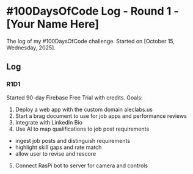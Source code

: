# #100DaysOfCode Log - Round 1 - [Your Name Here]

The log of my #100DaysOfCode challenge. Started on [October 15, Wednesday, 2025].

## Log

<!--
### R1D0 
Started a Weather App. Worked on the draft layout of the app, struggled with OpenWeather API http://www.example.com
-->

### R1D1
Started 90-day Firebase Free Trial with credits. 
Goals: 
1. Deploy a web app with the custom domain aleclabs.us
2. Start a brag document to use for job apps and performance reviews
3. Integrate with LinkedIn Bio
4. Use AI to map qualifications to job post requirements
- ingest job posts and distinguish requirements
- highlight skill gaps and rate match
- allow user to revise and rescore
5. Connect RasPi bot to server for camera and controls
